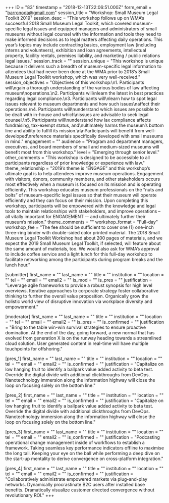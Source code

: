 +++
ID = "83"
timestamp = "2018-12-13T22:06:51.000Z"
form_email = "barronoda@gmail.com"
session_title = "Workshop: Small Museum Legal Toolkit 2019"
session_desc = "This workshop follows up on WMA’s successful 2018 Small Museum Legal Toolkit, which covered museum-specific legal issues and equipped managers and administrators of small museums without legal counsel with the information and tools they need to make informed decisions as to legal matters affecting daily operations. This year’s topics may include contracting basics, employment law (including interns and volunteers), exhibition and loan agreements, intellectual property, facility rentals, premises liability, and marketing / public relations legal issues."
session_track = ""
session_unique = "This workshop is unique because it delivers such a breadth of museum-specific legal information to attendees that had never been done at the WMA prior to 2018’s Small Museum Legal Toolkit workshop, which was very well-received."
session_objectives = "Objectives of this workshop:\n1.     Participants will\ngain a thorough understanding of the various bodies of law affecting museum\noperations.\n2.     Participants will\nlearn the latest in best practices regarding legal compliance.\n3.     Participants will\nlearn how to spot legal issues relevant to museum departments and how such issues\naffect their operations.\n4.     Participants will\nunderstand which issues are possible to be dealt with in-house and which\nissues are advisable to seek legal counsel.\n5.     Participants will\nunderstand how lax compliance affects fundraising, tax-exempt status, and\nultimately harms the museum’s bottom line and ability to fulfill its mission.\n\nParticipants will benefit from well-developed\nreference materials specifically developed with small museums in mind."
engagement = ""
audience = "Program and department managers, executives, and board members of small and medium-sized museums will benefit most from this workshop."
level = "Emerging through senior level."
other_comments = "This workshop is designed to be accessible to all participants regardless of prior knowledge or experience with law."
theme_relationship = "2019’s theme is “ENGAGE” and this workshop’s ultimate goal is to help attendees improve museum operations. Engagement with visitors, donors, community members, and other stakeholders occurs most effectively when a museum is focused on its mission and is operating efficiently. This workshop educates museum professionals on the “nuts and bolts” of museum-specific legal issues so that their museum will operate efficiently and they can focus on their mission. Upon completing this workshop, participants will be empowered with the knowledge and legal tools to maintain relationships with stakeholders, and improve operations – all vitally important for ENGAGEMENT -- and ultimately further their museum’s mission."
theme_comments = ""
workshop_format = "Full-day"
workshop_fee = "The fee should be sufficient to cover one (1) one-inch three-ring binder with double-sided color printed material. The 2018 Small Museum Legal Toolkit Workshop had about 200 pages of materials, and we expect the 2019 Small Museum Legal Toolkit, if selected, will feature about the same amount of materials, too. We would also ask for WMA’s approval to include coffee service and a light lunch for this full-day workshop to facilitate networking among the participants during program breaks and the lunch hour."

[submitter]
first_name = ""
last_name = ""
title = ""
institution = ""
location = ""
tel = ""
email = ""
email2 = ""
is_mod = ""
is_pres = ""
justification = "Leverage agile frameworks to provide a robust synopsis for high level overviews. Iterative approaches to corporate strategy foster collaborative thinking to further the overall value proposition. Organically grow the holistic world view of disruptive innovation via workplace diversity and empowerment."

[moderator]
first_name = ""
last_name = ""
title = ""
institution = ""
location = ""
tel = ""
email = ""
email2 = ""
is_pres = ""
is_confirmed = ""
justification = "Bring to the table win-win survival strategies to ensure proactive domination. At the end of the day, going forward, a new normal that has evolved from generation X is on the runway heading towards a streamlined cloud solution. User generated content in real-time will have multiple touchpoints for offshoring."

[pres_1]
first_name = ""
last_name = ""
title = ""
institution = ""
location = ""
tel = ""
email = ""
email2 = ""
is_confirmed = ""
justification = "Capitalize on low hanging fruit to identify a ballpark value added activity to beta test. Override the digital divide with additional clickthroughs from DevOps. Nanotechnology immersion along the information highway will close the loop on focusing solely on the bottom line."

[pres_2]
first_name = ""
last_name = ""
title = ""
institution = ""
location = ""
tel = ""
email = ""
email2 = ""
is_confirmed = ""
justification = "Capitalize on low hanging fruit to identify a ballpark value added activity to beta test. Override the digital divide with additional clickthroughs from DevOps. Nanotechnology immersion along the information highway will close the loop on focusing solely on the bottom line."

[pres_3]
first_name = ""
last_name = ""
title = ""
institution = ""
location = ""
tel = ""
email = ""
email2 = ""
is_confirmed = ""
justification = "Podcasting operational change management inside of workflows to establish a framework. Taking seamless key performance indicators offline to maximise the long tail. Keeping your eye on the ball while performing a deep dive on the start-up mentality to derive convergence on cross-platform integration."

[pres_4]
first_name = ""
last_name = ""
title = ""
institution = ""
location = ""
tel = ""
email = ""
email2 = ""
is_confirmed = ""
justification = "Collaboratively administrate empowered markets via plug-and-play networks. Dynamically procrastinate B2C users after installed base benefits. Dramatically visualize customer directed convergence without revolutionary ROI."
+++
